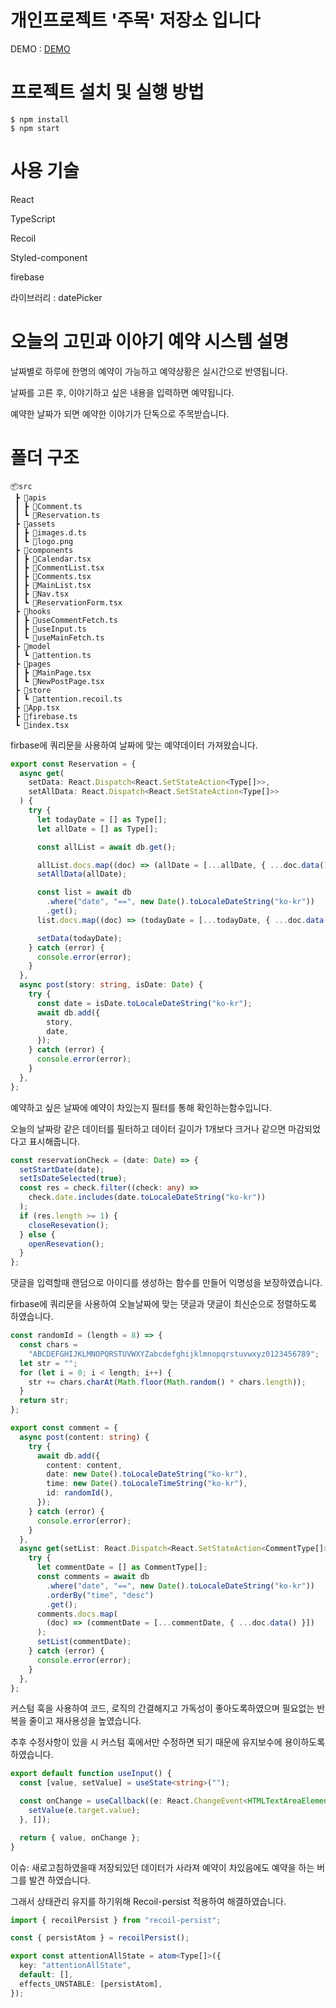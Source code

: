 # 개인프로젝트 '주목' 저장소 입니다

DEMO : [DEMO](https://ephemeral-raindrop-5be87b.netlify.app/)

# 프로젝트 설치 및 실행 방법

```
$ npm install
$ npm start
```

# 사용 기술

React

TypeScript

Recoil

Styled-component

firebase

라이브러리 : datePicker

# 오늘의 고민과 이야기 예약 시스템 설명

날짜별로 하루에 한명의 예약이 가능하고 예약상황은 실시간으로 반영됩니다.

날짜를 고른 후, 이야기하고 싶은 내용을 입력하면 예약됩니다.

예약한 날짜가 되면 예약한 이야기가 단독으로 주목받습니다.

# 폴더 구조

```
📦src
 ┣ 📂apis
 ┃ ┣ 📜Comment.ts
 ┃ ┗ 📜Reservation.ts
 ┣ 📂assets
 ┃ ┣ 📜images.d.ts
 ┃ ┗ 📜logo.png
 ┣ 📂components
 ┃ ┣ 📜Calendar.tsx
 ┃ ┣ 📜CommentList.tsx
 ┃ ┣ 📜Comments.tsx
 ┃ ┣ 📜MainList.tsx
 ┃ ┣ 📜Nav.tsx
 ┃ ┗ 📜ReservationForm.tsx
 ┣ 📂hooks
 ┃ ┣ 📜useCommentFetch.ts
 ┃ ┣ 📜useInput.ts
 ┃ ┗ 📜useMainFetch.ts
 ┣ 📂model
 ┃ ┗ 📜attention.ts
 ┣ 📂pages
 ┃ ┣ 📜MainPage.tsx
 ┃ ┗ 📜NewPostPage.tsx
 ┣ 📂store
 ┃ ┗ 📜attention.recoil.ts
 ┣ 📜App.tsx
 ┣ 📜firebase.ts
 ┗ 📜index.tsx
```

firbase에 쿼리문을 사용하여 날짜에 맞는 예약데이터 가져왔습니다.

```ts
export const Reservation = {
  async get(
    setData: React.Dispatch<React.SetStateAction<Type[]>>,
    setAllData: React.Dispatch<React.SetStateAction<Type[]>>
  ) {
    try {
      let todayDate = [] as Type[];
      let allDate = [] as Type[];

      const allList = await db.get();

      allList.docs.map((doc) => (allDate = [...allDate, { ...doc.data() }]));
      setAllData(allDate);

      const list = await db
        .where("date", "==", new Date().toLocaleDateString("ko-kr"))
        .get();
      list.docs.map((doc) => (todayDate = [...todayDate, { ...doc.data() }]));

      setData(todayDate);
    } catch (error) {
      console.error(error);
    }
  },
  async post(story: string, isDate: Date) {
    try {
      const date = isDate.toLocaleDateString("ko-kr");
      await db.add({
        story,
        date,
      });
    } catch (error) {
      console.error(error);
    }
  },
};
```

예약하고 싶은 날짜에 예약이 차있는지 필터를 통해 확인하는함수입니다.

오늘의 날짜랑 같은 데이터를 필터하고 데이터 길이가 1개보다 크거나 같으면 마감되었다고 표시해줍니다.

```ts
const reservationCheck = (date: Date) => {
  setStartDate(date);
  setIsDateSelected(true);
  const res = check.filter((check: any) =>
    check.date.includes(date.toLocaleDateString("ko-kr"))
  );
  if (res.length >= 1) {
    closeResevation();
  } else {
    openResevation();
  }
};
```

댓글을 입력할때 랜덤으로 아이디를 생성하는 함수를 만들어 익명성을 보장하였습니다.

firbase에 쿼리문을 사용하여 오늘날짜에 맞는 댓글과 댓글이 최신순으로 정렬하도록 하였습니다.

```ts
const randomId = (length = 8) => {
  const chars =
    "ABCDEFGHIJKLMNOPQRSTUVWXYZabcdefghijklmnopqrstuvwxyz0123456789";
  let str = "";
  for (let i = 0; i < length; i++) {
    str += chars.charAt(Math.floor(Math.random() * chars.length));
  }
  return str;
};

export const comment = {
  async post(content: string) {
    try {
      await db.add({
        content: content,
        date: new Date().toLocaleDateString("ko-kr"),
        time: new Date().toLocaleTimeString("ko-kr"),
        id: randomId(),
      });
    } catch (error) {
      console.error(error);
    }
  },
  async get(setList: React.Dispatch<React.SetStateAction<CommentType[]>>) {
    try {
      let commentDate = [] as CommentType[];
      const comments = await db
        .where("date", "==", new Date().toLocaleDateString("ko-kr"))
        .orderBy("time", "desc")
        .get();
      comments.docs.map(
        (doc) => (commentDate = [...commentDate, { ...doc.data() }])
      );
      setList(commentDate);
    } catch (error) {
      console.error(error);
    }
  },
};
```

커스텀 훅을 사용하여 코드, 로직의 간결해지고 가독성이 좋아도록하였으며 필요없는 반복을 줄이고 재사용성을 높였습니다.

추후 수정사항이 있을 시 커스텀 훅에서만 수정하면 되기 때문에 유지보수에 용이하도록하였습니다.

```ts
export default function useInput() {
  const [value, setValue] = useState<string>("");

  const onChange = useCallback((e: React.ChangeEvent<HTMLTextAreaElement>) => {
    setValue(e.target.value);
  }, []);

  return { value, onChange };
}
```

이슈: 새로고침하였을때 저장되있던 데이터가 사라져 예약이 차있음에도 예약을 하는 버그를 발견 하였습니다.

그래서 상태관리 유지를 하기위해 Recoil-persist 적용하여 해결하였습니다.

```ts
import { recoilPersist } from "recoil-persist";

const { persistAtom } = recoilPersist();

export const attentionAllState = atom<Type[]>({
  key: "attentionAllState",
  default: [],
  effects_UNSTABLE: [persistAtom],
});
```
